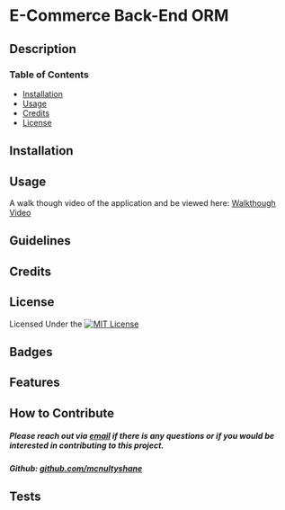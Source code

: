 # E-Commerce Back-End ORM


## Description



### Table of Contents

- [Installation](#installation)
- [Usage](#usage)
- [Credits](#credits)
- [License](#license)

## Installation 

## Usage 



A walk though video of the application and be viewed here: [Walkthough Video]()

## Guidelines


## Credits


## License

Licensed Under the [![MIT License](https://img.shields.io/badge/License-MIT-yellow.svg)](https://opensource.org/licenses/MIT)

## Badges


## Features


## How to Contribute

##### Please reach out via [email](mailto:mcnultyshanej@gmail.com) if there is any questions or if you would be interested in contributing to this project.
##### Github: [github.com/mcnultyshane](https://github.com/mcnultyshane)

## Tests